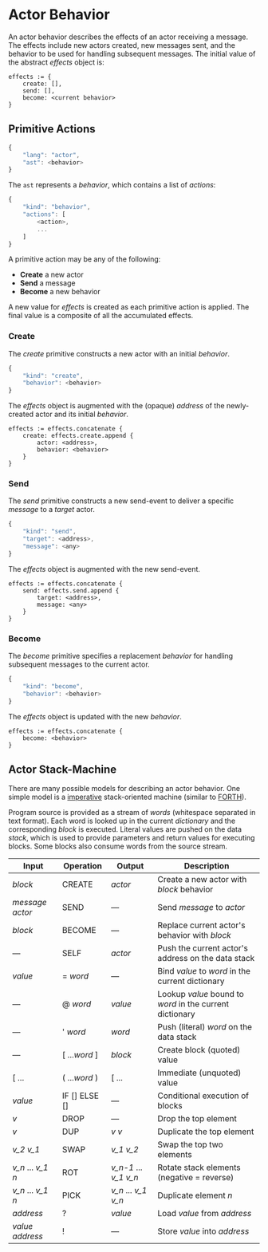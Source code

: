 # Actor Behavior

An actor behavior describes the effects of an actor receiving a message. The effects include new actors created, new messages sent, and the behavior to be used for handling subsequent messages. The initial value of the abstract _effects_ object is:

```
effects := {
    create: [],
    send: [],
    become: <current behavior>
}
```

## Primitive Actions

```javascript
{
    "lang": "actor",
    "ast": <behavior>
}
```

The `ast` represents a _behavior_, which contains a list of _actions_:

```javascript
{
    "kind": "behavior",
    "actions": [
        <action>,
        ...
    ]
}
```

A primitive action may be any of the following:

  * **Create** a new actor
  * **Send** a message
  * **Become** a new behavior

A new value for _effects_ is created as each primitive action is applied. The final value is a composite of all the accumulated effects.

### Create

The _create_ primitive constructs a new actor with an initial _behavior_.

```javascript
{
    "kind": "create",
    "behavior": <behavior>
}
````

The _effects_ object is augmented with the (opaque) _address_ of the newly-created actor and its initial _behavior_.

```
effects := effects.concatenate {
    create: effects.create.append {
        actor: <address>,
        behavior: <behavior>
    }
}
````

### Send

The _send_ primitive constructs a new send-event to deliver a specific _message_ to a _target_ actor.

```javascript
{
    "kind": "send",
    "target": <address>,
    "message": <any>
}
````

The _effects_ object is augmented with the new send-event.

```
effects := effects.concatenate {
    send: effects.send.append {
        target: <address>,
        message: <any>
    }
}
````

### Become

The _become_ primitive specifies a replacement _behavior_ for handling subsequent messages to the current actor.

```javascript
{
    "kind": "become",
    "behavior": <behavior>
}
````

The _effects_ object is updated with the new _behavior_.

```
effects := effects.concatenate {
    become: <behavior>
}
````

## Actor Stack-Machine

There are many possible models for describing an actor behavior. One simple model is a [imperative](https://en.wikipedia.org/wiki/Imperative_programming) stack-oriented machine (similar to [FORTH](https://en.wikipedia.org/wiki/Forth_(programming_language))).

Program source is provided as a stream of _words_ (whitespace separated in text format). Each word is looked up in the current _dictionary_ and the corresponding _block_ is executed. Literal values are pushed on the data _stack_, which is used to provide parameters and return values for executing blocks. Some blocks also consume words from the source stream.

Input               | Operation       | Output                  | Description
--------------------|-----------------|-------------------------|------------
_block_             | CREATE          | _actor_                 | Create a new actor with _block_ behavior
_message_ _actor_   | SEND            | &mdash;                 | Send _message_ to _actor_
_block_             | BECOME          | &mdash;                 | Replace current actor's behavior with _block_
&mdash;             | SELF            | _actor_                 | Push the current actor's address on the data stack
_value_             | = _word_        | &mdash;                 | Bind _value_ to _word_ in the current dictionary
&mdash;             | @ _word_        | _value_                 | Lookup _value_ bound to _word_ in the current dictionary
&mdash;             | ' _word_        | _word_                  | Push (literal) _word_ on the data stack
&mdash;             | [ ..._word_ ]   | _block_                 | Create block (quoted) value
[ ...               | ( ..._word_ )   | [ ...                   | Immediate (unquoted) value
_value_             | IF [] ELSE []   | &mdash;                 | Conditional execution of blocks
_v_                 | DROP            | &mdash;                 | Drop the top element
_v_                 | DUP             | _v_ _v_                 | Duplicate the top element
_v_2_ _v_1_         | SWAP            | _v_1_ _v_2_             | Swap the top two elements
_v_n_ ... _v_1_ _n_ | ROT             | _v_n-1_ ... _v_1_ _v_n_ | Rotate stack elements (negative = reverse)
_v_n_ ... _v_1_ _n_ | PICK            | _v_n_ ... _v_1_ _v_n_   | Duplicate element _n_
_address_           | ?               | _value_                 | Load _value_ from _address_
_value_ _address_   | !               | &mdash;                 | Store _value_ into _address_
